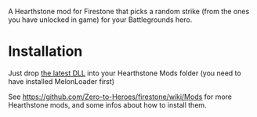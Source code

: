 A Hearthstone mod for Firestone that picks a random strike (from the ones you have unlocked in game) for your Battlegrounds hero.

# Installation

Just drop [the latest DLL](https://github.com/sebastientromp/hs-melon-random-battlegrounds-strike/releases/latest/download/RandomBattlegroundsStrike.dll) into your Hearthstone Mods folder (you need to have installed MelonLoader first)

See https://github.com/Zero-to-Heroes/firestone/wiki/Mods for more Hearthstone mods, and some infos about how to install them.
